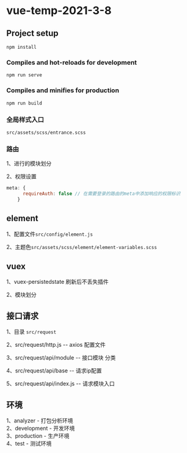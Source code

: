 # vue-temp-2021-3-8

## Project setup
```
npm install
```

### Compiles and hot-reloads for development
```
npm run serve
```

### Compiles and minifies for production
```
npm run build
```

### 全局样式入口
`src/assets/scss/entrance.scss`

### 路由
1、进行的模块划分 

2、权限设置   

```javascript
meta: {
      requireAuth: false // 在需要登录的路由的meta中添加响应的权限标识
    }
```

## element
1、配置文件`src/config/element.js` 

2、主题色`src/assets/scss/element/element-variables.scss` 


## vuex
1、vuex-persistedstate 刷新后不丢失插件 

2、模块划分


## 接口请求
1、目录 `src/request` 

2、src/request/http.js -- axios 配置文件 

3、src/request/api/module -- 接口模块 分类 

4、src/request/api/base -- 请求ip配置 

5、src/request/api/index.js -- 请求模块入口 

## 环境
1、analyzer          - 打包分析环境  
2、development       - 开发环境  
3、production        - 生产环境  
4、test              - 测试环境  



